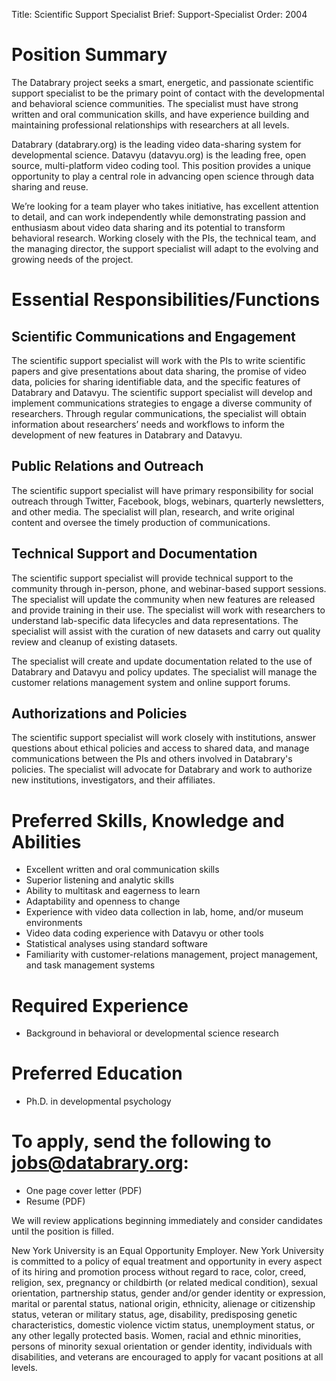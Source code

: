 Title: Scientific Support Specialist
Brief: Support-Specialist
Order: 2004

# Position Summary

The Databrary project seeks a smart, energetic, and passionate scientific support specialist to be the primary point of contact with the developmental and behavioral science communities. The specialist must have strong written and oral communication skills, and have experience building and maintaining professional relationships with researchers at all levels.

Databrary (databrary.org) is the leading video data-sharing system for developmental science. Datavyu (datavyu.org) is the leading free, open source, multi-platform video coding tool. This position provides a unique opportunity to play a central role in advancing open science through data sharing and reuse.

We’re looking for a team player who takes initiative, has excellent attention to detail, and can work independently while demonstrating passion and enthusiasm about video data sharing and its potential to transform behavioral research. Working closely with the PIs, the technical team, and the managing director, the support specialist will adapt to the evolving and growing needs of the project.

# Essential Responsibilities/Functions

## Scientific Communications and Engagement
The scientific support specialist will work with the PIs to write scientific papers and give presentations about data sharing, the promise of video data, policies for sharing identifiable data, and the specific features of Databrary and Datavyu. The scientific support specialist will develop and implement communications strategies to engage a diverse community of researchers. Through regular communications, the specialist will obtain information about researchers’ needs and workflows to inform the development of new features in Databrary and Datavyu.

## Public Relations and Outreach
The scientific support specialist will have primary responsibility for social outreach through Twitter, Facebook, blogs, webinars, quarterly newsletters, and other media. The specialist will plan, research, and write original content and oversee the timely production of communications.

## Technical Support and Documentation
The scientific support specialist will provide technical support to the community through in-person, phone, and webinar-based support sessions. The specialist will update the community when new features are released and provide training in their use. The specialist will work with researchers to understand lab-specific data lifecycles and data representations. The specialist will assist with the curation of new datasets and carry out quality review and cleanup of existing datasets.

The specialist will create and update documentation related to the use of Databrary and Datavyu and policy updates. The specialist will manage the customer relations management system and online support forums.

## Authorizations and Policies
The scientific support specialist will work closely with institutions, answer questions about ethical policies and access to shared data, and manage communications between the PIs and others involved in Databrary's policies. The specialist will advocate for Databrary and work to authorize new institutions, investigators, and their affiliates.

# Preferred Skills, Knowledge and Abilities
- Excellent written and oral communication skills
- Superior listening and analytic skills
- Ability to multitask and eagerness to learn 
- Adaptability and openness to change
- Experience with video data collection in lab, home, and/or museum environments  
- Video data coding experience with Datavyu or other tools
- Statistical analyses using standard software
- Familiarity with customer-relations management, project management, and task management systems


# Required Experience
- Background in behavioral or developmental science research

# Preferred Education
- Ph.D. in developmental psychology

# To apply, send the following to jobs@databrary.org:
- One page cover letter (PDF)
- Resume (PDF)

We will review applications beginning immediately and consider candidates until the position is filled.

New York University is an Equal Opportunity Employer. New York University
is committed to a policy of equal treatment and opportunity in every aspect
of its hiring and promotion process without regard to race, color, creed,
religion, sex, pregnancy or childbirth (or related medical condition),
sexual orientation, partnership status, gender and/or gender identity or
expression, marital or parental status, national origin, ethnicity,
alienage or citizenship status, veteran or military status, age,
disability, predisposing genetic characteristics, domestic violence victim
status, unemployment status, or any other legally protected basis. Women,
racial and ethnic minorities, persons of minority sexual orientation or
gender identity, individuals with disabilities, and veterans are encouraged
to apply for vacant positions at all levels.


